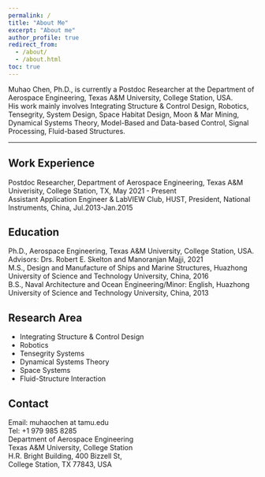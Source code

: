 ```yaml
---
permalink: /
title: "About Me"
excerpt: "About me"
author_profile: true
redirect_from:
  - /about/
  - /about.html
toc: true
---
```


Muhao Chen, Ph.D., is currently a Postdoc Researcher at the Department of Aerospace Engineering, Texas A&M University, College Station, USA.  
His work mainly involves Integrating Structure & Control Design, Robotics, Tensegrity, System Design, Space Habitat Design, Moon & Mar Mining, Dynamical Systems Theory, Model-Based and Data-based Control, Signal Processing, Fluid-based Structures.

---

## Work Experience

Postdoc Researcher, Department of Aerospace Engineering, Texas A&M Univerisity, College Station, TX, May 2021 - Present  
Assistant Application Engineer & LabVIEW Club, HUST, President, National Instruments, China, Jul.2013-Jan.2015  

<!--Research Assistant, Department of Aerospace Engineering, Texas A&M Univerisity, College Station, TX, Sept.2016 - May 2021-->
<!--Research Assistant, Department of Naval Architecture and Ocean Engineering, Huazhong University of Sci. & Tech. (HUST), China, Sept.2012 - Jul.2016-->


## Education 

Ph.D., Aerospace Engineering, Texas A&M University, College Station, USA. Advisors: Drs. Robert E. Skelton and Manoranjan Majji, 2021  
M.S., Design and Manufacture of Ships and Marine Structures, Huazhong University of Science and Technology University, China, 2016  
B.S., Naval Architecture and Ocean Engineering/Minor: English, Huazhong University of Science and Technology University, China, 2013 


## Research Area
* Integrating Structure & Control Design
* Robotics
* Tensegrity Systems
* Dynamical Systems Theory
* Space Systems
* Fluid-Structure Interaction


## Contact
Email: muhaochen at tamu.edu  
Tel: +1 979 985 8285  
Department of Aerospace Engineering  
Texas A&M University, College Station  
H.R. Bright Building, 400 Bizzell St,   
College Station, TX 77843, USA
